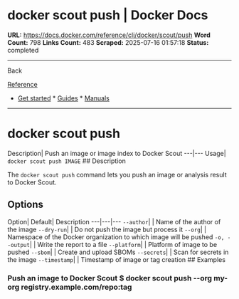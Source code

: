 # docker scout push | Docker Docs

**URL:** https://docs.docker.com/reference/cli/docker/scout/push
**Word Count:** 798
**Links Count:** 483
**Scraped:** 2025-07-16 01:57:18
**Status:** completed

---

Back

[Reference](https://docs.docker.com/reference/)

  * [Get started](https://docs.docker.com/get-started/)   * [Guides](https://docs.docker.com/guides/)   * [Manuals](https://docs.docker.com/manuals/)

* * *

# docker scout push

Description| Push an image or image index to Docker Scout   ---|---   Usage| `docker scout push IMAGE`      ## Description

The `docker scout push` command lets you push an image or analysis result to Docker Scout.

## Options

Option| Default| Description   ---|---|---   `--author`| | Name of the author of the image   `--dry-run`| | Do not push the image but process it   `--org`| | Namespace of the Docker organization to which image will be pushed   `-o, --output`| | Write the report to a file   `--platform`| | Platform of image to be pushed   `--sbom`| | Create and upload SBOMs   `--secrets`| | Scan for secrets in the image   `--timestamp`| | Timestamp of image or tag creation      ## Examples

### Push an image to Docker Scout               $ docker scout push --org my-org registry.example.com/repo:tag